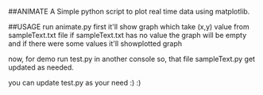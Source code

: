 ##ANIMATE
A Simple python script to plot real time data using matplotlib.


##USAGE
run animate.py first it'll show graph which take (x,y) value from sampleText.txt file
if sampleText.txt has no value the graph will be empty and if there were some values it'll showplotted graph

now, for demo run test.py in another console so, that file sampleText.py get updated as needed. 

you can update test.py as your need :) :) 

